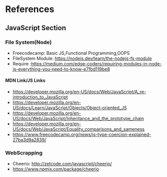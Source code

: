 # References
## JavaScript Section
### File System(Node)
* Freecodecamp: Basic JS,Functional Programming,OOPS
* FileSystem Module: https://nodejs.dev/learn/the-nodejs-fs-module
* Require :https://medium.com/edge-coders/requiring-modules-in-node-js-everything-you-need-to-know-e7fbd119be8
#### MDN Link/JS Links
* https://developer.mozilla.org/en-US/docs/Web/JavaScript/A_re-introduction_to_JavaScript
* https://developer.mozilla.org/en-US/docs/Learn/JavaScript/Objects/Object-oriented_JS 
* https://developer.mozilla.org/en-US/docs/Web/JavaScript/Inheritance_and_the_prototype_chain
* https://developer.mozilla.org/en-US/docs/Web/JavaScript/Equality_comparisons_and_sameness
* https://www.freecodecamp.org/news/js-type-coercion-explained-27ba3d9a2839/
### WebScrapping
* Cheerio: http://zetcode.com/javascript/cheerio/
* https://www.npmjs.com/package/cheerio